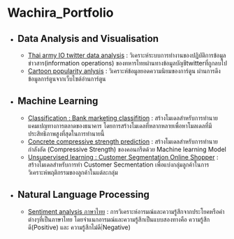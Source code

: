 # Wachira_Portfolio

* ## **Data Analysis and Visualisation**
  * [Thai army IO twitter data analysis](https://github.com/aaatou123/Wachira_Portfolio/tree/master/Thai%20army%20IO%20twitter%20data%20analysis) : วิเคราะห์ระบบการทำงานของปฏิบัติการข้อมูลข่าวสาร(information operations) ของทหารไทยผ่านทางข้อมูลบัญชีtwitterที่ถูกลบไป
  *  [Cartoon popularity anlysis](https://github.com/aaatou123/Wachira_Portfolio/blob/master/Cartoon%20popularity%20anlysis/notebooks/Cartoon_popularity_anlysis.ipynb) : วิเคราะห์ข้อมูลยอดความนิยมของการ์ตูน ผ่านการดึงข้อมูลการ์ตูนจากเว็บไซต์อ่านการ์ตูน
* ## **Machine Learning**
  * [Classification : Bank marketing classifition](https://github.com/aaatou123/Wachira_Portfolio/blob/master/Bank%20marketing%20classification/notebooks/Classification_bank_marketing_Classification.ipynb) : สร้างโมเดลสำหรับการทำนายแคมเปญทางการตลาดของธนาคาร โดยการสร้างโมเดลที่หลากหลายเพื่อหาโมลเดลที่มีประสิทธิภาพสูงที่สุดในการทำนายนี้
  * [Concrete compressive strength prediction](https://github.com/aaatou123/Wachira_Portfolio/blob/master/Concrete%20compressive%20strength%20prediction/notebooks/Concrete_compressive_strength_prediction.ipynb) : สร้างโมเดลสำหรับการทำนายกำลังอัด (Compressive Strength) ของคอนกรีตด้วย Machine learning Model
  * [Unsupervised learning : Customer Segmentation Online Shopper](https://github.com/aaatou123/Wachira_Portfolio/blob/master/Unsupervised%20learning%20%20Customer%20Segmentation%20Online%20Shopper/notebooks/Unsupervised_learning_Customer_Segmentation_Online_Shopper.ipynb) : สร้างโมเดลสำหรับการทำ Customer Secmentation เพื่อแบ่งกลุ่มลูกค้าในการวิเคราะห์พฤติกรรมของลูกค้าในแต่ละกลุ่ม
* ## **Natural Language Processing** 
  * [Sentiment analysis ภาษาไทย](https://github.com/aaatou123/Wachira_Portfolio/blob/master/Sentiment%20analysis%20%E0%B8%A0%E0%B8%B2%E0%B8%A9%E0%B8%B2%E0%B9%84%E0%B8%97%E0%B8%A2/Sentiment_Analysis_%E0%B8%A0%E0%B8%B2%E0%B8%A9%E0%B8%B2%E0%B9%84%E0%B8%97%E0%B8%A2.ipynb)
: การวิเคราะห์อารมณ์และความรู้สึกจากประโยคหรือคำต่างๆที่เป็นภาษาไทย โดยจำแนกอารมณ์และความรู้สึกเป็นแบบสองทางคือ ความรู้สึกดี(Positive) และ ความรู้สึกไม่ดี(์Negative)
